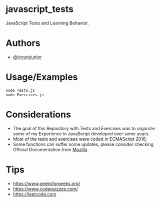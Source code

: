 # javascript_tests
JavaScript Tests and Learning Behavior.

# Authors
- [@lcoutojunior](https://www.github.com/lcoutojunior)


# Usage/Examples

```shell
node Tests.js
node Exercices.js
```

# Considerations
- The goal of this Repository with Tests and Exercises was to organize some of my Experience in JavaScript developed over some years.
- Most of the tests and exercises were coded in ECMAScript 2016;
- Some functions can suffer some updates, please consider checking Official Documentation from [Mozilla](https://developer.mozilla.org/en-US/docs/Web/JavaScript)


# Tips
- https://www.geeksforgeeks.org/
- https://www.codequizzes.com/
- https://leetcode.com